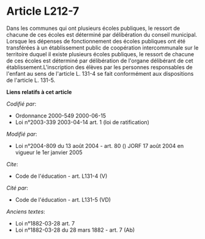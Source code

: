 # Article L212-7

Dans les communes qui ont plusieurs écoles publiques, le ressort de chacune de ces écoles est déterminé par délibération du
conseil municipal. Lorsque les dépenses de fonctionnement des écoles publiques ont été transférées à un établissement public
de coopération intercommunale sur le territoire duquel il existe plusieurs écoles publiques, le ressort de chacune de ces
écoles est déterminé par délibération de l'organe délibérant de cet établissement.L'inscription des élèves par les personnes
responsables de l'enfant au sens de l'article L. 131-4 se fait conformément aux dispositions de l'article L. 131-5.

**Liens relatifs à cet article**

_Codifié par_:

  - Ordonnance 2000-549 2000-06-15
  - Loi n°2003-339 2003-04-14 art. 1 (loi de ratification)

_Modifié par_:

  - Loi n°2004-809 du 13 août 2004 - art. 80 () JORF 17 août 2004 en vigueur le 1er janvier 2005

_Cite_:

  - Code de l'éducation - art. L131-4 (V)

_Cité par_:

  - Code de l'éducation - art. L131-5 (VD)

_Anciens textes_:

  - Loi n°1882-03-28 art. 7
  - Loi n°1882-03-28 du 28 mars 1882 - art. 7 (Ab)
